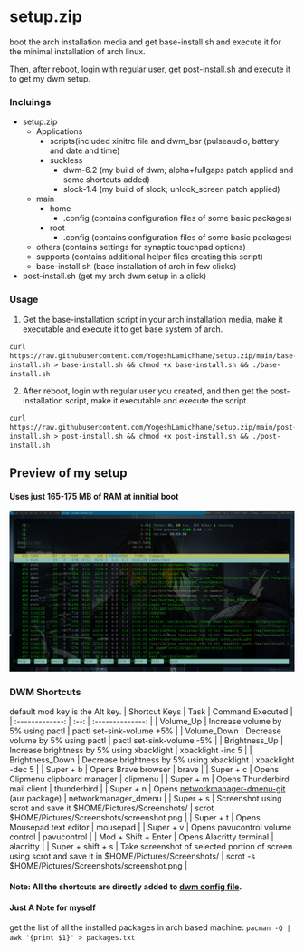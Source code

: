 # setup.zip
boot the arch installation media and get base-install.sh and execute it for the minimal installation of arch linux.

Then, after reboot, login with regular user, get post-install.sh and execute it to get my dwm setup. 
### Incluings
 - setup.zip
 	- Applications
 		- scripts(included xinitrc file and dwm_bar (pulseaudio, battery and date and time)
 		- suckless
 			- dwm-6.2	(my build of dwm; alpha+fullgaps patch applied and some shortcuts added)
 			- slock-1.4	(my build of slock; unlock_screen patch applied)
 	- main
 		- home
 			- .config (contains configuration files of some basic packages)
 		- root
 			- .config (contains configuration files of some basic packages)
 	- others (contains settings for synaptic touchpad options)
 	- supports (contains additional helper files creating this script)
 	- base-install.sh (base installation of arch in few clicks)
  - post-install.sh (get my arch dwm setup in a click)

### Usage
 1. Get the base-installation script in your arch installation media, make it executable and execute it to get base system of arch.
```
curl https://raw.githubusercontent.com/YogeshLamichhane/setup.zip/main/base-install.sh > base-install.sh && chmod +x base-install.sh && ./base-install.sh
```
 2. After reboot, login with regular user you created, and then get the post-installation script, make it executable and execute the script.
```
curl https://raw.githubusercontent.com/YogeshLamichhane/setup.zip/main/post-install.sh > post-install.sh && chmod +x post-install.sh && ./post-install.sh
```


## Preview of my setup
#### Uses just 165-175 MB of RAM at innitial boot
![my arch dwm preview](screenshot_000.png)

### DWM Shortcuts
default mod key is the Alt key.
|  Shortcut Keys  | Task | Command Executed |
| :-------------: | :--: | :--------------: |
| 	Volume_Up	  | Increase volume by 5% using pactl | pactl set-sink-volume +5% |
| 	Volume_Down   | Decrease volume by 5% using pactl | pactl set-sink-volume -5% |
|  Brightness_Up  | Increase brightness by 5% using xbacklight | xbacklight -inc 5 |
| Brightness_Down | Decrease brightness by 5% using xbacklight | xbacklight -dec 5 |
| 	Super + b 	  | Opens Brave browser | brave |
| 	Super + c 	  | Opens Clipmenu clipboard manager | clipmenu |
| 	Super + m 	  | Opens Thunderbird mail client | thunderbird |
| 	Super + n 	  | Opens [networkmanager-dmenu-git](https://aur.archlinux.org/networkmanager-dmenu-git.git) (aur package) | networkmanager_dmenu |
| 	Super + s 	  | Screenshot using scrot and save it $HOME/Pictures/Screenshots/ | scrot $HOME/Pictures/Screenshots/screenshot.png |
| 	Super + t 	  | Opens Mousepad text editor | mousepad |
| 	Super + v 	  | Opens pavucontrol volume control | pavucontrol |
| 	Mod + Shift + Enter | Opens Alacritty terminal | alacritty |
| Super + shift + s | Take screenshot of selected portion of screen using scrot and save it in $HOME/Pictures/Screenshots/ | scrot -s $HOME/Pictures/Screenshots/screenshot.png |

#### Note: All the shortcuts are directly added to [dwm config file](https://github.com/YogeshLamichhane/setup.zip/blob/main/Applications/suckless/dwm-6.2/config.def.h).

#### Just A Note for myself
get the list of all the installed packages in arch based machine: `pacman -Q | awk '{print $1}' > packages.txt`
